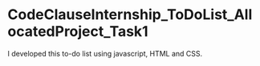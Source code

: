 # CodeClauseInternship_ToDoList_AllocatedProject_Task1
I developed this to-do list using javascript, HTML and CSS.
